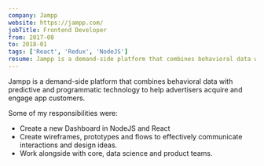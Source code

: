 ```yaml
---
company: Jampp
website: https://jampp.com/
jobTitle: Frontend Developer
from: 2017-08
to: 2018-01
tags: ['React', 'Redux', 'NodeJS']
resume: Jampp is a demand-side platform that combines behavioral data with predictive and programmatic technology to help advertisers acquire and engage app customers. We developed a new dashboard for our AC team. We made everything, from designing wireframes, creating prototypes to develop the app alogside with core, data science and product teams.
---
```


Jampp is a demand-side platform that combines behavioral data with predictive and programmatic technology to help advertisers acquire and engage app customers.

Some of my responsibilities were:

- Create a new Dashboard in NodeJS and React
- Create wireframes, prototypes and flows to effectively communicate interactions and design ideas.
- Work alongside with core, data science and product teams.

